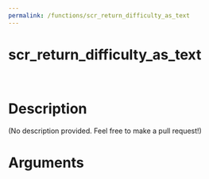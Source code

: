 ```yaml
---
permalink: /functions/scr_return_difficulty_as_text
---
```

# scr_return_difficulty_as_text  
&nbsp;  
# Description  
(No description provided. Feel free to make a pull request!) 
&nbsp;  
# Arguments



